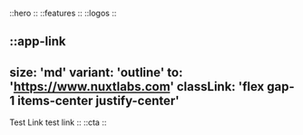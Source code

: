 
::hero
::
::features
::
::logos
::

::app-link
---
size: 'md'
variant: 'outline'
to: 'https://www.nuxtlabs.com'
classLink: 'flex gap-1 items-center justify-center'
---
Test Link test link
::
::cta
::
